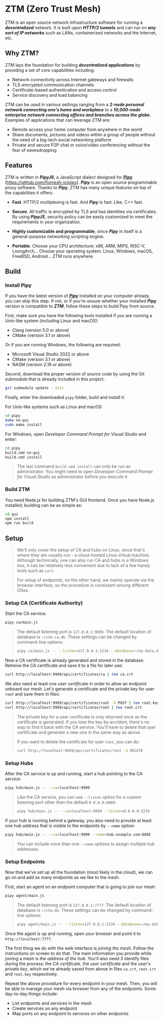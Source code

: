 # ZTM (Zero Trust Mesh)

ZTM is an open source network infrastructure software for running a ***decentralized*** network. It is built upon ***HTTP/2 tunnels*** and can run on ***any sort of IP networks*** such as LANs, containerized networks and the Internet, etc.

## Why ZTM?

ZTM lays the foundation for building ***decentralized applications*** by providing a set of core capabilities including:

* Network connectivity across Internet gateways and firewalls
* TLS-encrypted communication channels
* Certificate-based authentication and access control
* Service discovery and load balancing

ZTM can be used in various settings ranging from a ***2-node personal network connecting one's home and workplace*** to a ***10,000-node enterprise network connecting offices and branches across the globe***. Examples of applications that can leverage ZTM are:

* Remote access your home computer from anywhere in the world
* Share documents, pictures and videos within a group of people without the need of a big-tech social networking platform
* Private and secure P2P chat or voice/video conferencing without the fear of eavesdropping

## Features

ZTM is written in ***PipyJS***, a JavaScript dialect designed for [***Pipy***](https://github.com/flomesh-io/pipy) (https://github.com/flomesh-io/pipy). ***Pipy*** is an open source programmable proxy software. Thanks to ***Pipy***, ZTM has many unique features on top of the capabilities it offers:

* **Fast**. HTTP/2 multiplexing is fast. And ***Pipy*** is fast. Like, C++ fast.

* **Secure**. All traffic is encrypted by TLS and has identities via certificates. By using ***PipyJS***, security policy can be easily customized to meet the requirements in your organization.

* **Highly customizable and programmable**, since ***Pipy*** in itself is a general-purpose networking scripting engine.

* **Portable**. Choose your CPU architecture: x86, ARM, MIPS, RISC-V, LoongArch... Choose your operating system: Linux, Windows, macOS, FreeBSD, Android... ZTM runs anywhere.

## Build

### Install Pipy

If you have the latest version of [***Pipy***](https://github.com/flomesh-io/pipy) installed on your computer already, you can skip this step. If not, or if you're unsure whether your installed ***Pipy*** version is compatible to ***ZTM***, follow these steps to build Pipy from source.

First, make sure you have the following tools installed if you are running a Unix-like system (including Linux and macOS):

* Clang (version 5.0 or above)
* CMake (version 3.1 or above)

Or if you are running Windows, the following are required:

* Microsoft Visual Studio 2022 or above
* CMake (version 3.1 or above)
* NASM (version 2.16 or above)

Second, download the proper version of source code by using the Git submodule that is already included in this project:

```sh
git submodule update --init
```

Finally, enter the downloaded `pipy` folder, build and install it.

For Unix-like systems such as Linux and macOS:

```sh
cd pipy
make no-gui
sudo make install
```

For Windows, open *Developer Command Prompt for Visual Studio* and enter:

```sh
cd pipy
build.cmd no-gui
build.cmd install
```

> The last command `build.cmd install` can only be run as administrator. You might need to open *Developer Command Prompt for Visual Studio* as administrator before you execute it.

### Build ZTM

You need Node.js for building ZTM's GUI frontend. Once you have Node.js installed, building can be as simple as:

```sh
cd gui
npm install
npm run build
```

## Setup

> We'll only cover the setup of CA and hubs on Linux, since that's where they are usually run - a cloud-hosted Linux virtual machine. Although technically, one can also run CA and hubs in a Windows box, it can be relatively less convenient due to lack of a few handy tools such as `curl`.
>
> For setup of endpoints, on the other hand, we mainly operate via the browser interface, so the procedure is consistant among different OSes.

### Setup CA (Certificate Authority)

Start the CA service:

```sh
pipy ca/main.js
```

> The default listening port is `127.0.0.1:9999`. The default location of database is `~/ztm-ca.db`. These settings can be changed by command-line options:
>
> ```sh
> pipy ca/main.js -- --listen=127.0.0.1:1234 --database=~/my-data.db
> ```

Now a CA certificate is already generated and stored in the database. Retreive the CA certificate and save it to a file for later use:

```sh
curl http://localhost:9999/api/certificates/ca | tee ca.crt
```

We also need at least one *user certificate* in order to allow an endpoint onboard our mesh. Let's generate a certificate and the private key for user `root` and save them in files:

```sh
curl http://localhost:9999/api/certificates/root -X POST | tee root.key
curl http://localhost:9999/api/certificates/root | tee root.crt
```

> The private key for a user certificate is only returned once as the certificate is generated. If you lose the key by accident, there's no way to find it back with the CA service. You'll have to delete that user certificate and generate a new one in the same way as above.
>
> If you want to delete the certificate for user `root`, you can do:
>
> ```sh
> curl http://localhost:9999/api/certificates/root -X DELETE
> ```

### Setup Hubs

After the CA service is up and running, start a hub pointing to the CA service:

```sh
pipy hub/main.js -- --ca=localhost:9999
```

> Like the CA service, you can use `--listen` option for a custom listening port other than the default `0.0.0.0:8888`:
>
> ```sh
> pipy hub/main.js -- --ca=localhost:9999 --listen=0.0.0.0:1234
> ```

If your hub is running behind a gateway, you also need to provide at least one hub address that is visible to the endpoints by `--name` option:

```sh
pipy hub/main.js -- --ca=localhost:9999 --name=hub.example.com:8888
```

> You can include more than one `--name` options to assign multiple hub addresses.

### Setup Endpoints

Now that we've set up all the foundation (most likely in the cloud), we can go on and add as many endpoints as we like to the mesh.

First, start an agent on an endpoint computer that is going to join our mesh:

```sh
pipy agent/main.js
```

> The default listening port is `127.0.0.1:7777`. The default location of database is `~/ztm.db`. These settings can be changed by command-line options:
>
> ```sh
> pipy agent/main.js -- --listen=127.0.0.1:1234 --database=~/my-data.db
> ```

Once the agent is up and running, open your browser and point it to `http://localhost:7777`.

The first thing we do with the web interface is *joining the mesh*. Follow the instructions on screen to do that. The main information you provide while joining a mesh is the *address of the hub*. You'll also need 3 identify files during the process: the *CA certificate*, the *user certificate* and the user's *private key*, which we've already saved from above in files `ca.crt`, `root.crt` and `root.key` respectively.

Repeat the above procedure for every endpoint in your mesh. Then, you will be able to manage your mesh via browser from any of the endpoints. Some day-to-day things include:

- List endpoints and services in the mesh
- Create services on any endpoint
- Map ports on any endpoint to services on other endpoints
